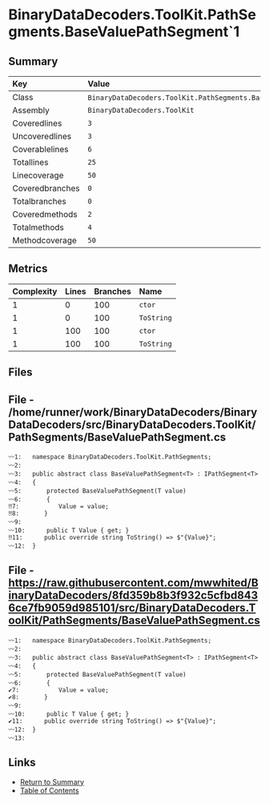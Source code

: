﻿# BinaryDataDecoders.ToolKit.PathSegments.BaseValuePathSegment`1

## Summary

| Key             | Value                                                            |
| :-------------- | :--------------------------------------------------------------- |
| Class           | `BinaryDataDecoders.ToolKit.PathSegments.BaseValuePathSegment`1` |
| Assembly        | `BinaryDataDecoders.ToolKit`                                     |
| Coveredlines    | `3`                                                              |
| Uncoveredlines  | `3`                                                              |
| Coverablelines  | `6`                                                              |
| Totallines      | `25`                                                             |
| Linecoverage    | `50`                                                             |
| Coveredbranches | `0`                                                              |
| Totalbranches   | `0`                                                              |
| Coveredmethods  | `2`                                                              |
| Totalmethods    | `4`                                                              |
| Methodcoverage  | `50`                                                             |

## Metrics

| Complexity | Lines | Branches | Name       |
| :--------- | :---- | :------- | :--------- |
| 1          | 0     | 100      | `ctor`     |
| 1          | 0     | 100      | `ToString` |
| 1          | 100   | 100      | `ctor`     |
| 1          | 100   | 100      | `ToString` |

## Files

## File - /home/runner/work/BinaryDataDecoders/BinaryDataDecoders/src/BinaryDataDecoders.ToolKit/PathSegments/BaseValuePathSegment.cs

```CSharp
〰1:   namespace BinaryDataDecoders.ToolKit.PathSegments;
〰2:   
〰3:   public abstract class BaseValuePathSegment<T> : IPathSegment<T>
〰4:   {
〰5:       protected BaseValuePathSegment(T value)
〰6:       {
‼7:           Value = value;
‼8:       }
〰9:   
〰10:      public T Value { get; }
‼11:      public override string ToString() => $"{Value}";
〰12:  }
```

## File - https://raw.githubusercontent.com/mwwhited/BinaryDataDecoders/8fd359b8b3f932c5cfbd8436ce7fb9059d985101/src/BinaryDataDecoders.ToolKit/PathSegments/BaseValuePathSegment.cs

```CSharp
〰1:   namespace BinaryDataDecoders.ToolKit.PathSegments;
〰2:   
〰3:   public abstract class BaseValuePathSegment<T> : IPathSegment<T>
〰4:   {
〰5:       protected BaseValuePathSegment(T value)
〰6:       {
✔7:           Value = value;
✔8:       }
〰9:   
〰10:      public T Value { get; }
✔11:      public override string ToString() => $"{Value}";
〰12:  }
〰13:  
```

## Links

* [Return to Summary](Summary.md)
* [Table of Contents](../TOC.md)

